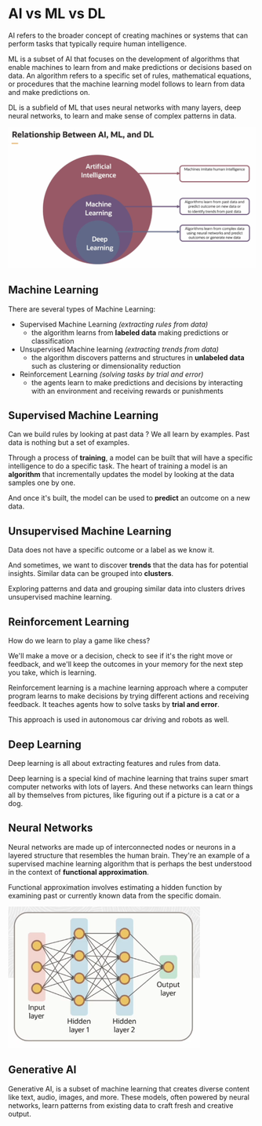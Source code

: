# AI vs ML vs DL

AI refers to the broader concept of creating machines or systems that can perform tasks that typically require human intelligence.

ML is a subset of AI that focuses on the development of algorithms that enable machines to learn from and make predictions or decisions based on data. An algorithm refers to a specific set of rules, mathematical equations, or procedures that the machine learning model follows to learn from data and make predictions on.

DL is a subfield of ML that uses neural networks with many layers, deep neural networks, to learn and make sense of complex patterns in data.

![AI, ML, DL](../images/ai_ml_dl.png)

## Machine Learning

There are several types of Machine Learning:
- Supervised Machine Learning *(extracting rules from data)*
    - the algorithm learns from **labeled data** making predictions or classification
- Unsupervised Machine learning *(extracting trends from data)*
    - the algorithm discovers patterns and structures in **unlabeled data** such as clustering or dimensionality reduction
- Reinforcement Learning *(solving tasks by trial and error)*
    - the agents learn to make predictions and decisions by interacting with an environment and receiving rewards or punishments

## Supervised Machine Learning

Can we build rules by looking at past data ? We all learn by examples. Past data is nothing but a set of examples.

Through a process of **training**, a model can be built that will have a specific intelligence to do a specific task. The heart of training a model is an **algorithm** that incrementally updates the model by looking at the data samples one by one.

And once it's built, the model can be used to **predict** an outcome on a new data. 

## Unsupervised Machine Learning

Data does not have a specific outcome or a label as we know it.

And sometimes, we want to discover **trends** that the data has for potential insights. Similar data can be grouped into **clusters**.

Exploring patterns and data and grouping similar data into clusters drives unsupervised machine learning. 

## Reinforcement Learning

How do we learn to play a game like chess? 

We'll make a move or a decision, check to see if it's the right move or feedback, and we'll keep the outcomes in your memory for the next step you take, which is learning. 

Reinforcement learning is a machine learning approach where a computer program learns to make decisions by trying different actions and receiving feedback. It teaches agents how to solve tasks by **trial and error**. 

This approach is used in autonomous car driving and robots as well.

## Deep Learning

Deep learning is all about extracting features and rules from data. 

Deep learning is a special kind of machine learning that trains super smart computer networks with lots of layers. And these networks can learn things all by themselves from pictures, like figuring out if a picture is a cat or a dog.

## Neural Networks

Neural networks are made up of interconnected nodes or neurons in a layered structure that resembles the human brain. They're an example of a supervised machine learning algorithm that is perhaps the best understood in the context of **functional approximation**. 

Functional approximation involves estimating a hidden function by examining past or currently known data from the specific domain.

![Neural Networks](../images/neural_networks.png)

## Generative AI

Generative AI, is a subset of machine learning that creates diverse content like text, audio, images, and more. These models, often powered by neural networks, learn patterns from existing data to craft fresh and creative output.